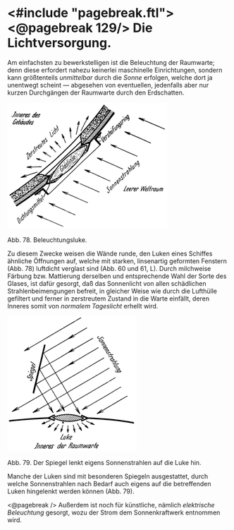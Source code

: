 <#include "pagebreak.ftl">
\<@pagebreak 129/>
Die Lichtversorgung.
====================

Am einfachsten zu bewerkstelligen ist die Beleuchtung der
Raumwarte; denn diese erfordert nahezu keinerlei maschinelle Einrichtungen,
sondern kann größtenteils *unmittelbar* durch die *Sonne* erfolgen‚
welche dort ja unentwegt scheint — abgesehen von eventuellen,
jedenfalls aber nur kurzen Durchgängen der Raumwarte durch den Erdschatten.

<div class="image right"><img alt="Beleuchtungsluke" src="abb78.png"/>
<p>Abb. 78. Beleuchtungsluke.</p></div>

Zu diesem Zwecke weisen die Wände runde, den Luken eines Schiffes
ähnliche Öffnungen auf, welche mit starken, linsenartig geformten
Fenstern (Abb. 78) luftdicht verglast sind (Abb. 60 und 61, L).
Durch milchweise Färbung bzw. Mattierung derselben und entsprechende
Wahl der Sorte des Glases, ist dafür gesorgt, daß das Sonnenlicht von allen schädlichen
Strahlenbeimengungen befreit, in gleicher Weise wie durch die Lufthülle
gefiltert und ferner in zerstreutem Zustand in die Warte einfällt,
deren Inneres somit von *normalem Tageslicht* erhellt wird.

<div class="image right"><img alt="Der Spiegel lenkt eigens Sonnenstrahlen auf die Luke hin" src="abb79.png"/>
<p>Abb. 79. Der Spiegel lenkt eigens Sonnenstrahlen auf die Luke hin.</p></div>

Manche der Luken sind mit besonderen Spiegeln ausgestattet, durch welche Sonnenstrahlen nach
Bedarf auch eigens auf die betreffenden Luken hingelenkt werden
können (Abb. 79).

\<@pagebreak /> Außerdem ist noch für künstliche, nämlich *elektrische Beleuchtung*
gesorgt, wozu der Strom dem Sonnenkraftwerk entnommen wird.

